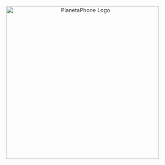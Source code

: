 <p align="center"><a href="https://laravel.com" target="_blank"><img src="https://files.catbox.moe/npqu9g.png" width="400" alt="PlanetaPhone Logo"></a></p>
